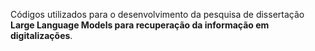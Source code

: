 Códigos utilizados para o desenvolvimento da pesquisa de dissertação <strong>Large Language Models para recuperação da informação em digitalizações</strong>.
